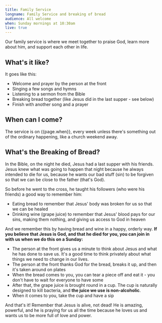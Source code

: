 ```yaml
---
title: Family Service
longname: Family Service and breaking of bread
audience: All welcome
when: Sunday mornings at 10:30am
live: true
---
```


Our family service is where we meet together to praise God, learn more about him, and support each other in life. 

## What's it like?

It goes like this:

 * Welcome and prayer by the person at the front
 * Singing a few songs and hymns
 * Listening to a sermon from the Bible
 * Breaking bread together (like Jesus did in the last supper - see below)
 * Finish with another song and a prayer
 
## When can I come?

The service is on {{page.when}}, every week unless there's something out of the ordinary happening, like a church weekend away.

## What's the Breaking of Bread?

In the Bible, on the night he died, Jesus had a last supper with his friends. Jesus knew what was going to happen that night because he always intended to die for us, because he wants our bad stuff (sin) to be forgiven so that we can be close to the father (that's God).

So before he went to the cross, he taught his followers (who were his friends) a good way to remember him:

 * Eating bread to remember that Jesus' body was broken for us so that we can be healed
 * Drinking wine (grape juice) to remember that Jesus' blood pays for our sins, making them nothing, and giving us access to God in heaven
 
And we remember this by having bread and wine in a happy, orderly way. **If you believe that Jesus is God, and that he died for you, you can join in with us when we do this on a Sunday:**

 * The person at the front gives us a minute to think about Jesus and what he has done to save us. It's a good time to think privately about what things we need to change in our lives.
 * The person at the front thanks God for the bread, breaks it up, and then it's taken around on plates
 * When the bread comes to you, you can tear a piece off and eat it - you don't have to wait for everyone to have some
 * After that, the grape juice is brought round in a cup. The cup is naturally designed to kill bacteria, and **the juice we use is non-alcoholic**.
 * When it comes to you, take the cup and have a sip
 
And that's it! Remember that Jesus is alive, not dead! He is amazing, powerful, and he is praying for us all the time because he loves us and wants us to be more full of love and power.
